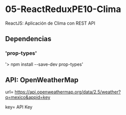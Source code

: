 # 05-ReactReduxPE10-Clima
ReactJS: Aplicación de Clima con REST API

## Dependencias

### 'prop-types'
'> npm install --save-dev prop-types'

## API: OpenWeatherMap

url= https://api.openweathermap.org/data/2.5/weather?q=mexico&appid=key

key= API Key